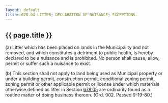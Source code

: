 ---
layout: default 
title: 678.04 LITTER; DECLARATION OF NUISANCE; EXCEPTIONS.---

{{ page.title }}
----------------

​(a) Litter which has been placed on lands in the Municipality and not
removed, and which constitutes a detriment to public health, is hereby
declared to be a nuisance and is prohibited. No person shall cause,
allow, permit or suffer such a nuisance to exist.

​(b) This section shall not apply to land being used as Municipal
property or under a building permit, construction permit, conditional
zoning permit, zoning permit or other applicable permit or license under
which materials otherwise defined as litter in Section
[678.05](38959593.html) are ordinarily found as a routine matter of
doing business thereon. (Ord. 902. Passed 9-19-80.)
